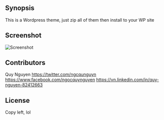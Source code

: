 ## Synopsis

This is a Wordpress theme, just zip all of them then install to your WP site

## Screenshot

<img src='https://raw.githubusercontent.com/nnquy/wp-themes-fmd/master/screenshot.png' title='Screenshot' width='' alt='Screenshot' />

## Contributors

Quy Nguyen
https://twitter.com/ngcqunguyn
https://www.facebook.com/ngocquynguyen
https://vn.linkedin.com/in/quy-nguyen-82412663

## License

Copy left, lol
